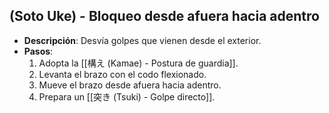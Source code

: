 ## (Soto Uke) - Bloqueo desde afuera hacia adentro
- **Descripción**: Desvía golpes que vienen desde el exterior.
- **Pasos**:
  1. Adopta la [[構え (Kamae) - Postura de guardia]].
  2. Levanta el brazo con el codo flexionado.
  3. Mueve el brazo desde afuera hacia adentro.
  4. Prepara un [[突き (Tsuki) - Golpe directo]].

